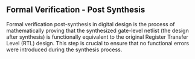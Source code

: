 ## Formal Verification - Post Synthesis
Formal verification post-synthesis in digital design is the process of mathematically proving that the synthesized gate-level netlist (the design after synthesis) is functionally equivalent to the original Register Transfer Level (RTL) design. This step is crucial to ensure that no functional errors were introduced during the synthesis process.
